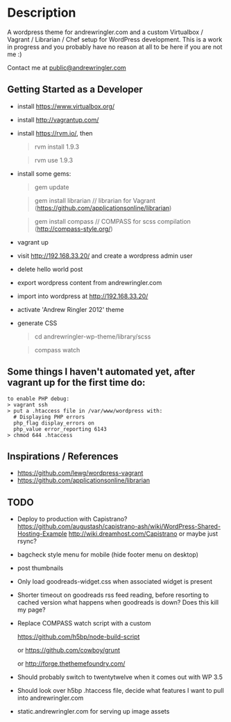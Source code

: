 # Description

A wordpress theme for andrewringler.com and a custom Virtualbox / Vagrant / Librarian / Chef setup for WordPress development. 
This is a work in progress and you probably have no reason at all to be here if you are not me :)

Contact me at [public@andrewringler.com](mailto:public@andrewringler.com "public@andrewringler.com")

## Getting Started as a Developer

* install https://www.virtualbox.org/
* install http://vagrantup.com/
* install https://rvm.io/, then
    
    > rvm install 1.9.3
    
    > rvm use 1.9.3
* install some gems:
   
    > gem update    

    > gem install librarian  // librarian for Vagrant (https://github.com/applicationsonline/librarian)
    
    > gem install compass    // COMPASS for scss compilation (http://compass-style.org/)
* vagrant up
* visit http://192.168.33.20/ and create a wordpress admin user
* delete hello world post
* export wordpress content from andrewringler.com
* import into wordpress at http://192.168.33.20/
* activate 'Andrew Ringler 2012' theme
* generate CSS
    
    > cd andrewringler-wp-theme/library/scss 
    
    > compass watch
    
## Some things I haven't automated yet, after vagrant up for the first time do:

    to enable PHP debug:
    > vagrant ssh
    > put a .htaccess file in /var/www/wordpress with:
      # Displaying PHP errors
      php_flag display_errors on
      php_value error_reporting 6143    
    > chmod 644 .htaccess

## Inspirations / References

* https://github.com/lewg/wordpress-vagrant
* https://github.com/applicationsonline/librarian

## TODO

* Deploy to production with Capistrano?
https://github.com/augustash/capistrano-ash/wiki/WordPress-Shared-Hosting-Example
http://wiki.dreamhost.com/Capistrano or maybe just rsync?
* bagcheck style menu for mobile (hide footer menu on desktop)
* post thumbnails
* Only load goodreads-widget.css when associated widget is present
* Shorter timeout on goodreads rss feed reading, before resorting to cached version
what happens when goodreads is down? Does this kill my page?
* Replace COMPASS watch script with a custom
    
    https://github.com/h5bp/node-build-script
    
    or https://github.com/cowboy/grunt
    
    or http://forge.thethemefoundry.com/
    
* Should probably switch to twentytwelve when it comes out with WP 3.5
* Should look over h5bp .htaccess file, decide what features I want to pull into andrewringler.com
* static.andrewringler.com for serving up image assets